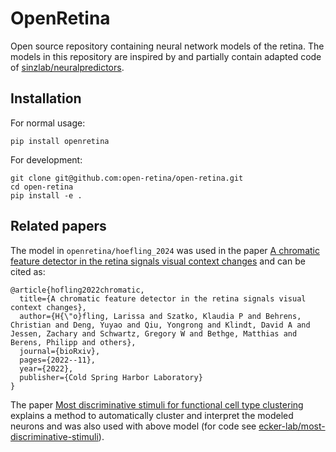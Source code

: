 # OpenRetina

Open source repository containing neural network models of the retina.
The models in this repository are inspired by and partially contain adapted code of [sinzlab/neuralpredictors](https://github.com/sinzlab/neuralpredictors).

## Installation
For normal usage:
```
pip install openretina
```

For development:
```
git clone git@github.com:open-retina/open-retina.git
cd open-retina
pip install -e .
```

## Related papers
The model in `openretina/hoefling_2024` was used in the paper [A chromatic feature detector in the retina signals visual context changes](https://www.biorxiv.org/content/10.1101/2022.11.30.518492.abstract) and can be cited as:
```
@article{hofling2022chromatic,
  title={A chromatic feature detector in the retina signals visual context changes},
  author={H{\"o}fling, Larissa and Szatko, Klaudia P and Behrens, Christian and Deng, Yuyao and Qiu, Yongrong and Klindt, David A and Jessen, Zachary and Schwartz, Gregory W and Bethge, Matthias and Berens, Philipp and others},
  journal={bioRxiv},
  pages={2022--11},
  year={2022},
  publisher={Cold Spring Harbor Laboratory}
}
```

The paper [Most discriminative stimuli for functional cell type clustering](https://openreview.net/forum?id=9W6KaAcYlr) explains a method to automatically cluster and interpret the modeled neurons and was also used with above model (for code see [ecker-lab/most-discriminative-stimuli](https://github.com/ecker-lab/most-discriminative-stimuli)).

